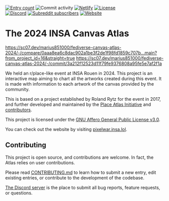 [![Entry count](https://img.shields.io/badge/dynamic/json?color=blue&label=entries&query=%24.length&url=https%3A%2F%2Fgithub.com%2FplaceAtlas%2Fatlas-2023%2Fblob%2Fmaster%2Fweb%2Fatlas.json%3Fraw%3Dtrue)](https://2023.place-atlas.stefanocoding.me/)
![Commit activity](https://img.shields.io/github/commit-activity/w/placeAtlas/atlas-2023)
[![Netlify](https://img.shields.io/netlify/1e7291ce-0680-45ed-9843-47a32a992bbb?logo=netlify&logoColor=white)](https://app.netlify.com/sites/place-atlas-2023/deploys)
[![License](https://img.shields.io/github/license/placeAtlas/atlas)](https://github.com/placeAtlas/atlas-2023/blob/master/LICENSE)  
[![Discord](https://img.shields.io/discord/960791635342524496?color=%235865F2&logo=discord&logoColor=white)](https://discord.gg/pJkm23b2nA)
[![Subreddit subscribers](https://img.shields.io/reddit/subreddit-subscribers/placeAtlas2023?color=%23FF4500&label=r%2FplaceAtlas2023&logo=reddit&logoColor=white)](https://www.reddit.com/r/placeAtlas2023/)
[![Website](https://img.shields.io/static/v1?label=website&message=2023.place-atlas.stefanocoding.me&color=blue)](https://2023.place-atlas.stefanocoding.me/)

# The 2024 INSA Canvas Atlas

https://sc07.dev/marius851000/fediverse-canvas-atlas-2024/-/compare/0aaa8ea6c8dac902a1be3f2de1f98fd1859c707b...main?from_project_id=16&straight=true
https://sc07.dev/marius851000/fediverse-canvas-atlas-2024/-/commit/3a212f12523d11f79fe9376808a95fe5e7af2f1a

We held an r/place-like event at INSA Rouen in 2024. This project is an interactive map aiming to chart all the artworks created during this event. It is made with information to each artwork of the canvas provided by the community.

This is based on a project established by Roland Rytz for the event in 2017, and further developed and maintained by the [Place Atlas Initiative](https://place-atlas.stefanocoding.me) and [contributors](https://github.com/placeAtlas/atlas-2023/graphs/contributors).

This project is licensed under the [GNU Affero General Public License v3.0](LICENSE).

You can check out the website by visiting [pixelwar.insa.lol](https://pixelwar.insa.lol/).

## Contributing

This project is open source, and contributions are welcome. In fact, the Atlas relies on user contributions.

Please read [CONTRIBUTING.md](CONTRIBUTING.md) to learn how to submit a new entry, edit existing entries, or contribute to the development of the codebase.

[The Discord server](https://discord.com/invite/TpdbUyfcbJ) is the place to submit all bug reports, feature requests, or questions.
